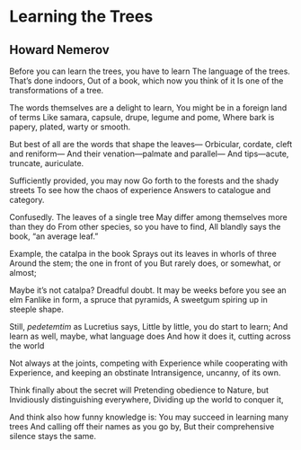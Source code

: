 # Learning the Trees
## Howard Nemerov
Before you can learn the trees, you have to learn
The language of the trees. That’s done indoors,
Out of a book, which now you think of it
Is one of the transformations of a tree.

The words themselves are a delight to learn,
You might be in a foreign land of terms
Like samara, capsule, drupe, legume and pome,
Where bark is papery, plated, warty or smooth.

But best of all are the words that shape the leaves—
Orbicular, cordate, cleft and reniform—
And their venation—palmate and parallel—
And tips—acute, truncate, auriculate.

Sufficiently provided, you may now
Go forth to the forests and the shady streets
To see how the chaos of experience
Answers to catalogue and category.

Confusedly. The leaves of a single tree
May differ among themselves more than they do
From other species, so you have to find,
All blandly says the book, “an average leaf.”

Example, the catalpa in the book
Sprays out its leaves in whorls of three
Around the stem; the one in front of you
But rarely does, or somewhat, or almost;

Maybe it’s not catalpa? Dreadful doubt.
It may be weeks before you see an elm
Fanlike in form, a spruce that pyramids,
A sweetgum spiring up in steeple shape.

Still, _pedetemtim_ as Lucretius says,
Little by little, you do start to learn;
And learn as well, maybe, what language does
And how it does it, cutting across the world

Not always at the joints, competing with
Experience while cooperating with
Experience, and keeping an obstinate
Intransigence, uncanny, of its own.

Think finally about the secret will
Pretending obedience to Nature, but
Invidiously distinguishing everywhere,
Dividing up the world to conquer it,

And think also how funny knowledge is:
You may succeed in learning many trees
And calling off their names as you go by,
But their comprehensive silence stays the same.